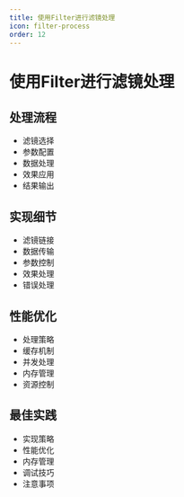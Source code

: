 ```yaml
---
title: 使用Filter进行滤镜处理
icon: filter-process
order: 12
---
```


# 使用Filter进行滤镜处理

## 处理流程
- 滤镜选择
- 参数配置
- 数据处理
- 效果应用
- 结果输出

## 实现细节
- 滤镜链接
- 数据传输
- 参数控制
- 效果处理
- 错误处理

## 性能优化
- 处理策略
- 缓存机制
- 并发处理
- 内存管理
- 资源控制

## 最佳实践
- 实现策略
- 性能优化
- 内存管理
- 调试技巧
- 注意事项
